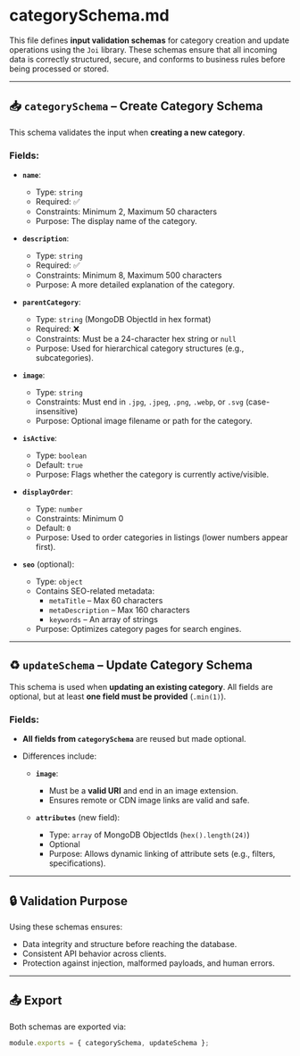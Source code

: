 # categorySchema.md

This file defines **input validation schemas** for category creation and update operations using the `Joi` library. These schemas ensure that all incoming data is correctly structured, secure, and conforms to business rules before being processed or stored.

---

## 📥 `categorySchema` – Create Category Schema

This schema validates the input when **creating a new category**.

### Fields:

- **`name`**:  
  - Type: `string`  
  - Required: ✅  
  - Constraints: Minimum 2, Maximum 50 characters  
  - Purpose: The display name of the category.

- **`description`**:  
  - Type: `string`  
  - Required: ✅  
  - Constraints: Minimum 8, Maximum 500 characters  
  - Purpose: A more detailed explanation of the category.

- **`parentCategory`**:  
  - Type: `string` (MongoDB ObjectId in hex format)  
  - Required: ❌  
  - Constraints: Must be a 24-character hex string or `null`  
  - Purpose: Used for hierarchical category structures (e.g., subcategories).

- **`image`**:  
  - Type: `string`  
  - Constraints: Must end in `.jpg`, `.jpeg`, `.png`, `.webp`, or `.svg` (case-insensitive)  
  - Purpose: Optional image filename or path for the category.

- **`isActive`**:  
  - Type: `boolean`  
  - Default: `true`  
  - Purpose: Flags whether the category is currently active/visible.

- **`displayOrder`**:  
  - Type: `number`  
  - Constraints: Minimum 0  
  - Default: `0`  
  - Purpose: Used to order categories in listings (lower numbers appear first).

- **`seo`** (optional):  
  - Type: `object`  
  - Contains SEO-related metadata:
    - `metaTitle` – Max 60 characters
    - `metaDescription` – Max 160 characters
    - `keywords` – An array of strings
  - Purpose: Optimizes category pages for search engines.

---

## ♻️ `updateSchema` – Update Category Schema

This schema is used when **updating an existing category**. All fields are optional, but at least **one field must be provided** (`.min(1)`).

### Fields:

- **All fields from `categorySchema`** are reused but made optional.

- Differences include:
  - **`image`**:
    - Must be a **valid URI** and end in an image extension.
    - Ensures remote or CDN image links are valid and safe.
  
  - **`attributes`** (new field):
    - Type: `array` of MongoDB ObjectIds (`hex().length(24)`)
    - Optional
    - Purpose: Allows dynamic linking of attribute sets (e.g., filters, specifications).

---

## 🔒 Validation Purpose

Using these schemas ensures:

- Data integrity and structure before reaching the database.
- Consistent API behavior across clients.
- Protection against injection, malformed payloads, and human errors.

---

## 📤 Export

Both schemas are exported via:
```js
module.exports = { categorySchema, updateSchema };
